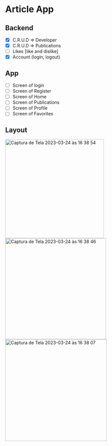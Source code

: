 # Article App 

## Backend 

- [x] C.R.U.D => Developer 
- [x] C.R.U.D => Publications 
- [ ] Likes [like and dislike] 
- [x] Account (login, logout) 

## App 

- [ ] Screen of login
- [ ] Screen of Register
- [ ] Screen of Home
- [ ] Screen of Publications 
- [ ] Screen of Profile
- [ ] Screen of Favorites

## Layout
<img width="314" alt="Captura de Tela 2023-03-24 às 16 38 54" src="https://user-images.githubusercontent.com/61842405/227624547-1d40aadf-b0a9-4514-9d3e-a0105c5f2eb7.png">
<img width="321" alt="Captura de Tela 2023-03-24 às 16 38 46" src="https://user-images.githubusercontent.com/61842405/227624551-2c1397d6-8098-4ee1-b81c-311270c7c96a.png">
<img width="323" alt="Captura de Tela 2023-03-24 às 16 38 07" src="https://user-images.githubusercontent.com/61842405/227624554-effda7ab-614c-481c-a16f-e6bddd063fa0.png">
